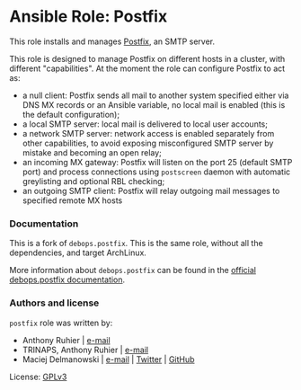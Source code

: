 Ansible Role: Postfix
=====================

This role installs and manages [Postfix](http://postfix.org/), an SMTP server.

This role is designed to manage Postfix on different hosts in a cluster, with
different "capabilities". At the moment the role can configure Postfix to act
as:

* a null client: Postfix sends all mail to another system specified
  either via DNS MX records or an Ansible variable, no local mail is enabled
  (this is the default configuration);
* a local SMTP server: local mail is delivered to local user accounts;
* a network SMTP server: network access is enabled separately from other
  capabilities, to avoid exposing misconfigured SMTP server by mistake and
  becoming an open relay;
* an incoming MX gateway: Postfix will listen on the port 25 (default SMTP
  port) and process connections using `postscreen` daemon with automatic
  greylisting and optional RBL checking;
* an outgoing SMTP client: Postfix will relay outgoing mail messages to
  specified remote MX hosts


### Documentation

This is a fork of `debops.postfix`. This is the same role, without all the
dependencies, and target ArchLinux.

More information about `debops.postfix` can be found in the
[official debops.postfix documentation](http://docs.debops.org/en/latest/ansible/roles/ansible-postfix/docs/).


### Authors and license

`postfix` role was written by:
- Anthony Ruhier | [e-mail](mailto:anthony.ruhier@gmail.com)
- TRINAPS, Anthony Ruhier | [e-mail](mailto:anthony.ruhier@trinaps.com)
- Maciej Delmanowski | [e-mail](mailto:drybjed@gmail.com) | [Twitter](https://twitter.com/drybjed) | [GitHub](https://github.com/drybjed)

License: [GPLv3](https://tldrlegal.com/license/gnu-general-public-license-v3-%28gpl-3%29)
